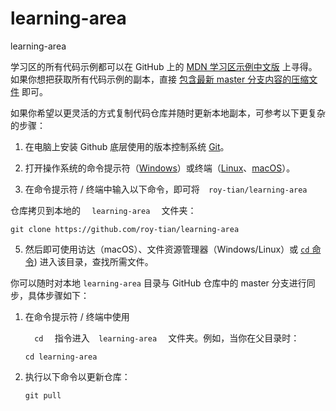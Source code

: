 # learning-area
learning-area

学习区的所有代码示例都可以在 GitHub 上的 [MDN 学习区示例中文版](https://github.com/roy-tian/learning-area/) 上寻得。如果你想把获取所有代码示例的副本，直接 [包含最新 master 分支内容的压缩文件](https://github.com/roy-tian/learning-area/archive/master.zip) 即可。

如果你希望以更灵活的方式复制代码仓库并随时更新本地副本，可参考以下更复杂的步骤：

1. 在电脑上安装 Github 底层使用的版本控制系统 [Git](https://git-scm.com/downloads)。

2. 打开操作系统的命令提示符（[Windows](https://docs.microsoft.com/zh-cn/windows/terminal/)）或终端（[Linux](https://help.ubuntu.com/community/UsingTheTerminal)、[macOS](https://support.apple.com/zh-cn/guide/terminal/welcome/mac)）。

3. 在命令提示符 / 终端中输入以下命令，即可将`   roy-tian/learning-area   `

 仓库拷贝到本地的 `   learning-area   `   文件夹：

  
   ```
   git clone https://github.com/roy-tian/learning-area
   ```

5. 然后即可使用访达（macOS）、文件资源管理器（Windows/Linux）或 [`cd` 命令](https://zh.wikipedia.org/wiki/Cd_(命令))) 进入该目录，查找所需文件。

你可以随时对本地 `learning-area` 目录与 GitHub 仓库中的 master 分支进行同步，具体步骤如下：

1. 在命令提示符 / 终端中使用

   `   cd   `   指令进入`   learning-area   `   文件夹。例如，当你在父目录时：

   ```
   cd learning-area
   ```

2. 执行以下命令以更新仓库：
   ```
   git pull
   ```
